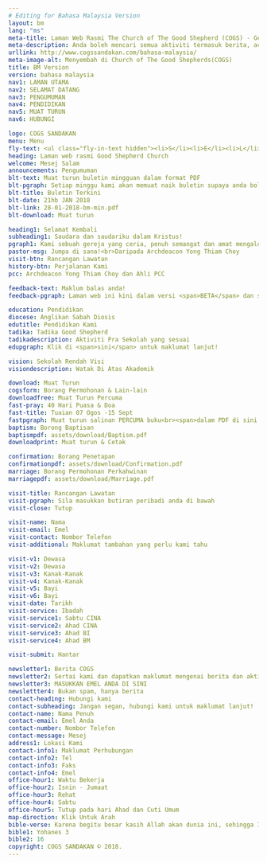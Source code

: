 ```yaml
---
# Editing for Bahasa Malaysia Version
layout: bm
lang: "ms"
meta-title: Laman Web Rasmi The Church of The Good Shepherd (COGS) - Gereja Anglikan
meta-description: Anda boleh mencari semua aktiviti termasuk berita, acara, pengumuman dan maklumat yang berkaitan dengan The Church of The Good Shepherd (COGS) di Sandakan.
urllink: http://www.cogssandakan.com/bahasa-malaysia/
meta-image-alt: Menyembah di Church of The Good Shepherds(COGS)
title: BM Version
version: bahasa malaysia
nav1: LAMAN UTAMA
nav2: SELAMAT DATANG
nav3: PENGUMUMAN
nav4: PENDIDIKAN
nav5: MUAT TURUN
nav6: HUBUNGI

logo: COGS SANDAKAN
menu: Menu
fly-text: <ul class="fly-in-text hidden"><li>S</li><li>E</li><li>L</li><li>A</li><li>M</li><li>A</li><li>T</li><li>D</li><li>A</li><li>T</li><li>A</li><li>N</li><li>G</li></ul>
heading: Laman web rasmi Good Shepherd Church
welcome: Mesej Salam
announcements: Pengumuman
blt-text: Muat turun buletin mingguan dalam format PDF
blt-pgraph: Setiap minggu kami akan memuat naik buletin supaya anda boleh membacanya di telefon pintar anda (buletin yang dicetak masih ada pada setiap kebaktian).
blt-title: Buletin Terkini
blt-date: 21hb JAN 2018
blt-link: 28-01-2018-bm-min.pdf
blt-download: Muat turun

heading1: Selamat Kembali
subheading1: Saudara dan saudariku dalam Kristus!
pgraph1: Kami sebuah gereja yang ceria, penuh semangat dan amat mengalu-alukan mereka yang ingin mengenali Yesus dan yang ingin menjalani versi kehidupan mereka yang terbaik. Lokasi gereja kami mudah ditemui dan kami mempunyai rancangan-rancangan yang besar untuk tahun-tahun yang mendatang. Silalah kunjungi salah satu daripada sesi ibadah hari Sabtu atau Ahad dan sambutlah ucapan selamat datang yang penuh kehangatan. Kami ingin bertemu dengan anda!
pastor-msg: Jumpa di sana!<br>Daripada Archdeacon Yong Thiam Choy
visit-btn: Rancangan Lawatan
history-btn: Perjalanan Kami
pcc: Archdeacon Yong Thiam Choy dan Ahli PCC

feedback-text: Maklum balas anda!
feedback-pgraph: Laman web ini kini dalam versi <span>BETA</span> dan sasaran kami adalah untuk memberitahu pelawat tentang aktiviti terkini, berita, kejadian/peristiwa dan pengumuman. Kami berbesar hati sekiranya anda boleh memberi maklum balas demi penambahbaikan laman web ini. Sila klik di <span><a href="https://goo.gl/forms/CMb7j9jtieQ6QbVJ2" target="_blank">sini</a></span> untuk maklum balas anda. Terima kasih!

education: Pendidikan
diocese: Anglikan Sabah Diosis
edutitle: Pendidikan Kami
tadika: Tadika Good Shepherd
tadikadescription: Aktiviti Pra Sekolah yang sesuai
edupgraph: Klik di <span>sini</span> untuk maklumat lanjut!

vision: Sekolah Rendah Visi
visiondescription: Watak Di Atas Akademik

download: Muat Turun
cogsform: Borang Permohonan & Lain-lain
downloadfree: Muat Turun Percuma
fast-pray: 40 Hari Puasa & Doa
fast-title: Tuaian 07 Ogos -15 Sept
fastpgraph: Muat turun salinan PERCUMA buku<br><span>dalam PDF di sini
baptism: Borong Baptisan
baptismpdf: assets/download/Baptism.pdf
downloadprint: Muat turun & Cetak

confirmation: Borang Penetapan
confirmationpdf: assets/download/Confirmation.pdf
marriage: Borang Permohonan Perkahwinan
marriagepdf: assets/download/Marriage.pdf

visit-title: Rancangan Lawatan
visit-pgraph: Sila masukkan butiran peribadi anda di bawah
visit-close: Tutup

visit-name: Nama
visit-email: Emel
visit-contact: Nombor Telefon
visit-additional: Maklumat tambahan yang perlu kami tahu

visit-v1: Dewasa
visit-v2: Dewasa
visit-v3: Kanak-Kanak
visit-v4: Kanak-Kanak
visit-v5: Bayi
visit-v6: Bayi
visit-date: Tarikh
visit-service: Ibadah
visit-service1: Sabtu CINA
visit-service2: Ahad CINA
visit-service3: Ahad BI
visit-service4: Ahad BM

visit-submit: Hantar

newsletter1: Berita COGS
newsletter2: Sertai kami dan dapatkan maklumat mengenai berita dan aktiviti terkini. Jangan terlepas sebarang perincian aktiviti kami yang melibatkan anda.
newsletter3: MASUKKAN EMEL ANDA DI SINI
newslettter4: Bukan spam, hanya berita
contact-heading: Hubungi kami
contact-subheading: Jangan segan, hubungi kami untuk maklumat lanjut!
contact-name: Nama Penuh
contact-email: Emel Anda
contact-number: Nombor Telefon
contact-message: Mesej
address1: Lokasi Kami
contact-info1: Maklumat Perhubungan
contact-info2: Tel
contact-info3: Faks
contact-info4: Emel
office-hour1: Waktu Bekerja
office-hour2: Isnin - Jumaat
office-hour3: Rehat
office-hour4: Sabtu
office-hour5: Tutup pada hari Ahad dan Cuti Umum
map-direction: Klik Untuk Arah
bible-verse: Karena begitu besar kasih Allah akan dunia ini, sehingga Ia telah mengaruniakan Anak-Nya yang tunggal, supaya setiap orang yang percaya kepada-Nya tidak binasa, melainkan beroleh hidup yang kekal.
bible1: Yohanes 3
bible2: 16
copyright: COGS SANDAKAN © 2018.
---
```

